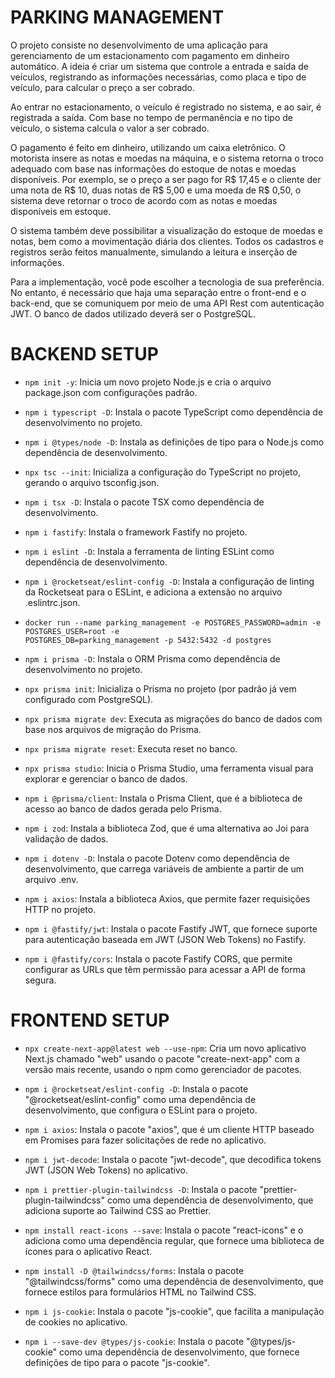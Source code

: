 # PARKING MANAGEMENT

O projeto consiste no desenvolvimento de uma aplicação para gerenciamento de um estacionamento com pagamento em dinheiro automático. A ideia é criar um sistema que controle a entrada e saída de veículos, registrando as informações necessárias, como placa e tipo de veículo, para calcular o preço a ser cobrado.

Ao entrar no estacionamento, o veículo é registrado no sistema, e ao sair, é registrada a saída. Com base no tempo de permanência e no tipo de veículo, o sistema calcula o valor a ser cobrado.

O pagamento é feito em dinheiro, utilizando um caixa eletrônico. O motorista insere as notas e moedas na máquina, e o sistema retorna o troco adequado com base nas informações do estoque de notas e moedas disponíveis. Por exemplo, se o preço a ser pago for R$ 17,45 e o cliente der uma nota de R$ 10, duas notas de R$ 5,00 e uma moeda de R$ 0,50, o sistema deve retornar o troco de acordo com as notas e moedas disponíveis em estoque.

O sistema também deve possibilitar a visualização do estoque de moedas e notas, bem como a movimentação diária dos clientes. Todos os cadastros e registros serão feitos manualmente, simulando a leitura e inserção de informações.

Para a implementação, você pode escolher a tecnologia de sua preferência. No entanto, é necessário que haja uma separação entre o front-end e o back-end, que se comuniquem por meio de uma API Rest com autenticação JWT. O banco de dados utilizado deverá ser o PostgreSQL.

# BACKEND SETUP

-   `npm init -y`: Inicia um novo projeto Node.js e cria o arquivo package.json com configurações padrão.

-   `npm i typescript -D`: Instala o pacote TypeScript como dependência de desenvolvimento no projeto.
-   `npm i @types/node -D`: Instala as definições de tipo para o Node.js como dependência de desenvolvimento.
-   `npx tsc --init`: Inicializa a configuração do TypeScript no projeto, gerando o arquivo tsconfig.json.
-   `npm i tsx -D`: Instala o pacote TSX como dependência de desenvolvimento.

-   `npm i fastify`: Instala o framework Fastify no projeto.

-   `npm i eslint -D`: Instala a ferramenta de linting ESLint como dependência de desenvolvimento.
-   `npm i @rocketseat/eslint-config -D`: Instala a configuração de linting da Rocketseat para o ESLint, e adiciona a extensão no arquivo .eslintrc.json.

-   `docker run --name parking_management -e POSTGRES_PASSWORD=admin -e POSTGRES_USER=root -e                 POSTGRES_DB=parking_management -p 5432:5432 -d postgres`

-   `npm i prisma -D`: Instala o ORM Prisma como dependência de desenvolvimento no projeto.
-   `npx prisma init`: Inicializa o Prisma no projeto (por padrão já vem configurado com PostgreSQL).
-   `npx prisma migrate dev`: Executa as migrações do banco de dados com base nos arquivos de migração do Prisma.
-   `npx prisma migrate reset`: Executa reset no banco.
-   `npx prisma studio`: Inicia o Prisma Studio, uma ferramenta visual para explorar e gerenciar o banco de dados.
-   `npm i @prisma/client`: Instala o Prisma Client, que é a biblioteca de acesso ao banco de dados gerada pelo Prisma.

-   `npm i zod`: Instala a biblioteca Zod, que é uma alternativa ao Joi para validação de dados.

-   `npm i dotenv -D`: Instala o pacote Dotenv como dependência de desenvolvimento, que carrega variáveis de ambiente a partir de um arquivo .env.

-   `npm i axios`: Instala a biblioteca Axios, que permite fazer requisições HTTP no projeto.

-   `npm i @fastify/jwt`: Instala o pacote Fastify JWT, que fornece suporte para autenticação baseada em JWT (JSON Web Tokens) no Fastify.

-   `npm i @fastify/cors`: Instala o pacote Fastify CORS, que permite configurar as URLs que têm permissão para acessar a API de forma segura.

# FRONTEND SETUP

-   `npx create-next-app@latest web --use-npm`: Cria um novo aplicativo Next.js chamado "web" usando o pacote "create-next-app" com a versão mais recente, usando o npm como gerenciador de pacotes.
    
-   `npm i @rocketseat/eslint-config -D`: Instala o pacote "@rocketseat/eslint-config" como uma dependência de desenvolvimento, que configura o ESLint para o projeto.
    
-   `npm i axios`: Instala o pacote "axios", que é um cliente HTTP baseado em Promises para fazer solicitações de rede no aplicativo.
    
-   `npm i jwt-decode`: Instala o pacote "jwt-decode", que decodifica tokens JWT (JSON Web Tokens) no aplicativo.
    
-   `npm i prettier-plugin-tailwindcss -D`: Instala o pacote "prettier-plugin-tailwindcss" como uma dependência de desenvolvimento, que adiciona suporte ao Tailwind CSS ao Prettier.
-   `npm install react-icons --save`: Instala o pacote "react-icons" e o adiciona como uma dependência regular, que fornece uma biblioteca de ícones para o aplicativo React.
-   `npm install -D @tailwindcss/forms`: Instala o pacote "@tailwindcss/forms" como uma dependência de desenvolvimento, que fornece estilos para formulários HTML no Tailwind CSS.
    
-   `npm i js-cookie`: Instala o pacote "js-cookie", que facilita a manipulação de cookies no aplicativo.
-   `npm i --save-dev @types/js-cookie`: Instala o pacote "@types/js-cookie" como uma dependência de desenvolvimento, que fornece definições de tipo para o pacote "js-cookie".